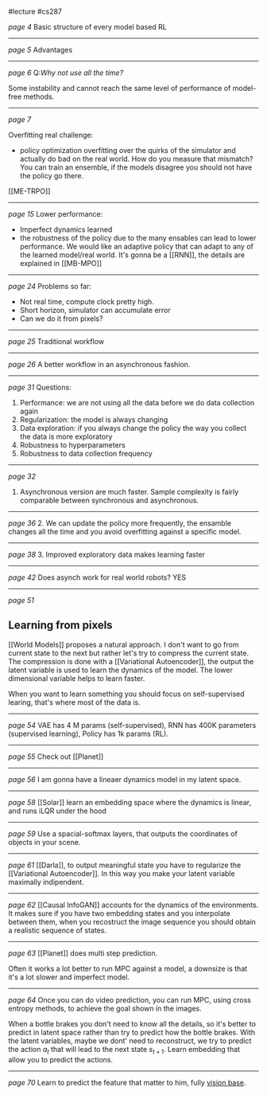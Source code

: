 #lecture 
#cs287 

*page 4*
Basic structure of every model based RL

---
*page 5*
Advantages

---
*page 6*
Q:*Why not use all the time?*

Some instability and cannot reach the same level of performance of model-free methods. 

---
*page 7*

Overfitting real challenge:
- policy optimization overfitting over the quirks of the simulator and actually do bad on the real world. How do you measure that mismatch? You can train an ensemble, if the models disagree you should not have the policy go there. 

[[ME-TRPO]]

----
*page 15*
Lower performance:
- Imperfect dynamics learned
- the robustness of the policy due to the many ensables can lead to lower performance. We would like an adaptive policy that can adapt to any of the learned model/real world. It's gonna be a [[RNN]], the details are explained in [[MB-MPO]]

---
*page 24*
Problems so far:
- Not real time, compute clock pretty high.
- Short horizon, simulator can accumulate error
- Can we do it from pixels?

---
*page 25*
Traditional workflow 

---
*page 26*
A better workflow in an asynchronous fashion. 

---
*page 31*
Questions: 
1. Performance: we are not using all the data before we do data collection again
2. Regularization: the model is always changing 
3. Data exploration: if you always change the policy the way you collect the data is more exploratory 
4. Robustness to hyperparameters
5. Robustness to data collection frequency


---
*page 32*
1. Asynchronous version are much faster. Sample complexity is fairly comparable between synchronous and asynchronous. 

---
*page 36*
2. We can update the policy more frequently, the ensamble changes all the time and you avoid overfitting against a specific model. 

---
*page 38*
3. Improved exploratory data makes learning faster 

---
*page 42*
Does asynch work for real world robots? YES 

---
*page 51*

## Learning from pixels 
[[World Models]] proposes a natural approach. 
I don't want to go from current state to the next but rather let's try to compress the current state. The compression is done with a [[Variational Autoencoder]], the output the latent variable is used to learn the dynamics of the model. The lower dimensional variable helps to learn faster. 


When you want to learn something you should focus on self-supervised learing, that's where most of the data is.

---
*page 54*
VAE has 4 M params (self-supervised), RNN has 400K parameters (supervised learning), Policy has 1k params (RL). 

---
*page 55*
Check out [[Planet]]

---
*page 56*
I am gonna have a lineaer dynamics model in my latent space. 

---
*page 58*
[[Solar]] learn an embedding space where the dynamics is linear, and runs iLQR under the hood

---
*page 59*
Use a spacial-softmax layers, that outputs the coordinates of objects in your scene. 

---
*page 61*
[[Darla]], to output meaningful state you have to regularize the [[Variational Autoencoder]]. In this way you make your latent variable maximally indipendent. 

---
*page 62*
[[Causal InfoGAN]] accounts for the dynamics of the environments. It makes sure if you have two embedding states and you interpolate between them, when you recostruct the image sequence you should obtain a realistic sequence of states. 

---
*page 63*
[[Planet]] does multi step prediction. 

Often it works a lot better to run MPC against a model, a downsize is that it's a lot slower and imperfect model. 

---
*page 64*
Once you can do video prediction, you can run MPC, using cross entropy methods, to achieve the goal shown in the images. 

When a bottle brakes you don't need to know all the details, so it's better to predict in latent space rather than try to predict how the bottle brakes. 
With the latent variables, maybe we dont' need to reconstruct, we try to predict the action $a_t$ that will lead to the next state $s_{t + 1}$. Learn embedding that allow you to predict the actions.  

---
*page 70*
Learn to predict the feature that matter to him, fully [vision base](https://arxiv.org/pdf/2002.05700.pdf).





